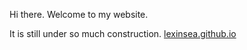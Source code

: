 Hi there. Welcome to my website. 

It is still under so much construction. [lexinsea.github.io](https://lexinsea.github.io)
